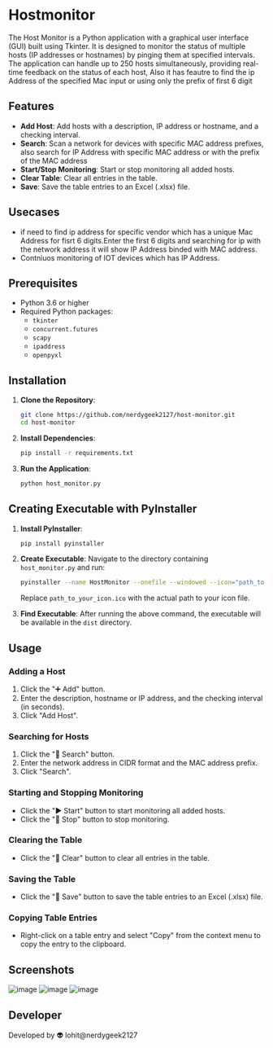 # Hostmonitor
The Host Monitor is a Python application with a graphical user interface (GUI) built using Tkinter. It is designed to monitor the status of multiple hosts (IP addresses or hostnames) by pinging them at specified intervals. The application can handle up to 250 hosts simultaneously, providing real-time feedback on the status of each host, Also it has feautre to find the ip Address of the specified Mac input or using only the prefix of first 6 digit

## Features

- **Add Host**: Add hosts with a description, IP address or hostname, and a checking interval.
- **Search**: Scan a network for devices with specific MAC address prefixes, also search for IP Address with specific MAC address or with the prefix of the MAC address
- **Start/Stop Monitoring**: Start or stop monitoring all added hosts.
- **Clear Table**: Clear all entries in the table.
- **Save**: Save the table entries to an Excel (.xlsx) file.

## Usecases 

- if need to find ip address for specific vendor which has a unique Mac Address for fisrt 6 digits.Enter the first 6 digits and searching for ip with the network address it will show IP Address binded with MAC address.  
- Contniuos monitoring of IOT devices which has IP Address.  

## Prerequisites

- Python 3.6 or higher
- Required Python packages:
  - `tkinter`
  - `concurrent.futures`
  - `scapy`
  - `ipaddress`
  - `openpyxl`

## Installation

1. **Clone the Repository**:
    ```sh
    git clone https://github.com/nerdygeek2127/host-monitor.git
    cd host-monitor
    ```

2. **Install Dependencies**:
    ```sh
    pip install -r requirements.txt
    ```

3. **Run the Application**:
    ```sh
    python host_monitor.py
    ```

## Creating Executable with PyInstaller

1. **Install PyInstaller**:
    ```sh
    pip install pyinstaller
    ```

2. **Create Executable**:
    Navigate to the directory containing `host_monitor.py` and run:
    ```sh
    pyinstaller --name HostMonitor --onefile --windowed --icon="path_to_your_icon.ico" host_monitor.py
    ```
    Replace `path_to_your_icon.ico` with the actual path to your icon file.

3. **Find Executable**:
    After running the above command, the executable will be available in the `dist` directory.

## Usage

### Adding a Host

1. Click the "➕ Add" button.
2. Enter the description, hostname or IP address, and the checking interval (in seconds).
3. Click "Add Host".

### Searching for Hosts

1. Click the "🔎 Search" button.
2. Enter the network address in CIDR format and the MAC address prefix.
3. Click "Search".

### Starting and Stopping Monitoring

- Click the "▶️ Start" button to start monitoring all added hosts.
- Click the "🚫 Stop" button to stop monitoring.

### Clearing the Table

- Click the "🔄 Clear" button to clear all entries in the table.

### Saving the Table

- Click the "💾 Save" button to save the table entries to an Excel (.xlsx) file.

### Copying Table Entries

- Right-click on a table entry and select "Copy" from the context menu to copy the entry to the clipboard.

## Screenshots
![image](https://github.com/user-attachments/assets/fe47b366-1293-4209-9ce6-8ba30e2544a4)
![image](https://github.com/user-attachments/assets/935889f8-e413-4aa3-8706-6598efaad88c)
![image](https://github.com/user-attachments/assets/bc08cbe0-461e-4821-bc63-6ddd9e9431d2)

## Developer

Developed by 👽 lohit@nerdygeek2127
